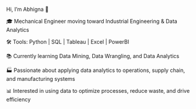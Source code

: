 
Hi, I’m Abhigna 👋

🎓 Mechanical Engineer moving toward Industrial Engineering & Data Analytics

🛠️ Tools: Python | SQL | Tableau | Excel | PowerBI

📚 Currently learning Data Mining, Data Wrangling, and Data Analytics

🏭 Passionate about applying data analytics to operations, supply chain, and manufacturing systems

📊 Interested in using data to optimize processes, reduce waste, and drive efficiency


<!--
**AbhignaKyasaram/Abhignakyasaram** is a ✨ _special_ ✨ repository because its `README.md` (this file) appears on your GitHub profile.

Here are some ideas to get you started:

- 🔭 I’m currently working on ...
- 🌱 I’m currently learning ...
- 👯 I’m looking to collaborate on ...
- 🤔 I’m looking for help with ...
- 💬 Ask me about ...
- 📫 How to reach me: ...
- 😄 Pronouns: ...
- ⚡ Fun fact: ...
-->
